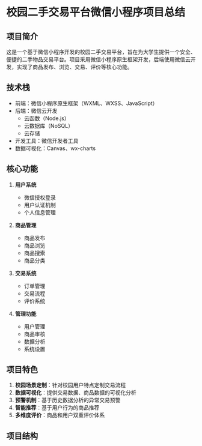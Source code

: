 # 校园二手交易平台微信小程序项目总结

## 项目简介
这是一个基于微信小程序开发的校园二手交易平台，旨在为大学生提供一个安全、便捷的二手物品交易平台。项目采用微信小程序原生框架开发，后端使用微信云开发，实现了商品发布、浏览、交易、评价等核心功能。

## 技术栈
- 前端：微信小程序原生框架（WXML、WXSS、JavaScript）
- 后端：微信云开发
  - 云函数（Node.js）
  - 云数据库（NoSQL）
  - 云存储
- 开发工具：微信开发者工具
- 数据可视化：Canvas、wx-charts

## 核心功能
1. **用户系统**
   - 微信授权登录
   - 用户认证机制
   - 个人信息管理

2. **商品管理**
   - 商品发布
   - 商品浏览
   - 商品搜索
   - 商品分类

3. **交易系统**
   - 订单管理
   - 交易流程
   - 评价系统

4. **管理功能**
   - 用户管理
   - 商品审核
   - 数据分析
   - 系统设置

## 项目特色
1. **校园场景定制**：针对校园用户特点定制交易流程
2. **数据可视化**：提供交易数据、商品数据的可视化分析
3. **预警机制**：基于历史数据分析的异常交易预警
4. **智能推荐**：基于用户行为的商品推荐
5. **多维度评价**：商品和用户双重评价体系

## 项目结构
